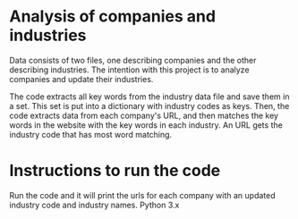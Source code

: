 # Analysis of companies and industries
Data consists of two files, one describing companies and the other describing industries.
The intention with this project is to analyze companies and update their industries.

The code extracts all key words from the industry data file and save them in a set. This set is put into a dictionary
with industry codes as keys.
Then, the code extracts data from each company's URL, and then matches the key words in the website with the key words
in each industry. An URL gets the industry code that has most word matching.

# Instructions to run the code
Run the code and it will print the urls for each company with an updated industry code and industry names.
Python 3.x